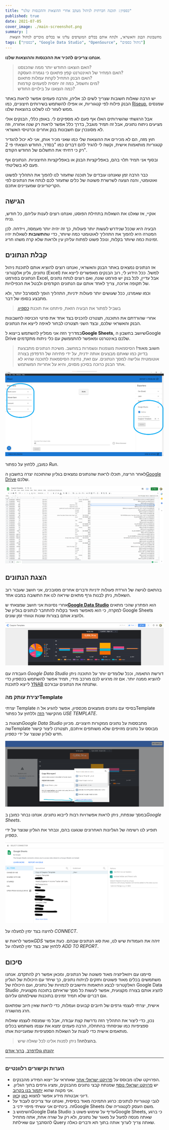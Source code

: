 ```yaml
---
title: "כספיון: תוכנה חברתית לניהול מעקב אחרי ההוצאות וההכנסות שלנו"
published: true
date: 2021-07-05
cover_image: ./main-screenshot.png
summary: |
  איך למשוך בצורה אוטומטית את נתוני העובר ושב מחשבונות הבנק והאשראי, ולנתח אותם בכלים המועדפים עלינו או בכלים מוכרים לניהול הוצאות
tags: ["כספיון", "Google Data Studio", "OpenSource", "ניהול כספים"]
---
```


**אנחנו צריכים להכיר את ההכנסות וההוצאות שלנו**.

> האם הוצאנו החודש יותר ממה שהכנסנו?  
> האם המחיר של האינטרנט קפץ פתאום כי נגמרה העסקה?  
> האם הבנק התחיל לקחת עמלות פתאום?  
> מים וחשמל, כמה זה יחסית לפעמים קודמות?  
> כמה הוצאנו על בילויים החודש?

יש הרבה שאלות חשובות שצריך לשים לב אליהן, והרבה פעמים אפשר לראות באתר הבנק פילוח לפי קטגוריות, או אפילו להשתמש בשירותים חיצוניים, כמו [Riseup](https://www.riseup.co.il/), שמנסים ממש לעזור לנו לשלוט בהוצאות שלנו.

אבל הרגשתי שהשירותים האלו אף פעם לא מספיקים לי. באופן כללי, הבנקים אולי מציעים ניתוח נתונים, אבל זה תמיד מוגבל, בדרך כלל אפשר לראות רק שנה אחורה, וזה לא מסונכרן עם חשבונות בנק אחרים וכרטיסי האשראי.

חוץ מזה, הם לא מכירים את ההוצאות שלי כמו שאני מכיר אותן, אני לא יכול להגדיר קטגוריות מותאמות אישית, וקשה לי להגיד להם דברים כמו "בסדר, החודש הוצאתי פי 2 רק כי דחיתי את התשלום של החודש הקודם".

ובסוף אני תמיד תלוי בהם, באפליקציות הבנק או באפליקציות החיצוניות. הנתונים אף פעם לא בשליטתי.

כבר הרבה זמן שאנחנו עובדים על תוכנה שתעזור לנו להפוך את התהליך לפשוט ואוטומטי, והנה הצעה לשרשרת פשוטה של כלים שתעזור לכם לנתח את הנתונים לפי הקריטריונים שמעניינים אתכם.

## הגישה

אוקיי, אז שאלנו את השאלות בתחילת הפוסט, ואנחנו רוצים לענות עליהם, כל חודש, נניח.

הבעיה היא שככל שנידרש לעשות יותר פעולות, כך זה יהיה יותר מעמסה, ויידחה. לכן המטרה היא להפוך את התהליך לאוטומטי כמה שיותר, כדי ש**התשובות** לשאלות יהיו זמינות כמה שיותר בקלות, ונוכל פשוט לפתוח עליהן עין ולראות שלא קרה משהו חריג.

## קבלת הנתונים

אז הנתונים נמצאים באתר הבנק והאשראי, ואנחנו רוצים להוציא אותם לתוכנת ניהול נתונים, גליון אלקטרוני (Excel) למשל. ככל הידוע לי, רוב הבנקים מאפשרים לייצא את הנתונים בפורמט Excel, אבל עדיין, לכל בנק יש פורמט שונה, ואם רוצים לנתח נתונים של תקופה ארוכה, צריך לאחד אותם עם הנתונים הקודמים ולבטל את הכפילויות.

וכמו שאמרנו, ככל שעושים יותר פעולות ידניות, התהליך הופך למסורבל יותר, ולא מתבצע בסופו של דבר.

> בשביל לפתור את הבעיה הזאת, פיתחנו את תוכנת [_כספיון_](https://brafdlog.github.io/caspion/)

אחרי שהורדתם את התוכנה, תצטרכו להכניס בצד אחד את פרטי הכניסה לחשבונות הבנק והאשראי שלכם, ובצד השני תצטרכו לבחור לאיפה לייצא את הנתונים.

במדריך הזה אני ממליץ להשתמש בייצוא ל**Google Sheets**, שיושב בחשבון הGoogle Drive שלכם באינטרנט ומאפשר להתממשק עם כלי ניתוח מתקדמים.

> **חשוב מאוד!** הסיסמאות מוצפנות ונשמרות במחשב. משיכת הנתונים מתבצעת בדיוק כמו שאתם מבצעים אותה ידנית, על ידי פתיחה של הדפדפן בצורה אוטומטית וגלישה למסך הנתונים.
> עם זאת, נתינת הסיסמאות לתוכנה שהיא לא אתר הבנק כרוכה בסיכון מסוים, והיא על אחריות המשתמש.

![import-export](./import-export.png)

כמובן, ללחוץ על כפתור _Run_.

לאחר הריצה, תוכלו לראות שהנתונים נמצאים בגליון שהתוכנה יצרה בחשבון ה[Google Drive](http://sheets.google.com/) שלכם.

![google-sheets](./google-sheets.png)

## הצגת הנתונים

בהתאם לגישה של הורדת פעולות ידניות ודברים אחרים מסובכים, אני חושב שעבור רוב השאלות, ניתן לבנות גרף מתאים שיראה לנו את התשובה במבט אחד.

אחרי נסיונות אני חושב שמצאתי ש[**Google Data Studio**](https://datastudio.google.com/overview) הוא הפתרון שהכי מתאים למקרה, כי הוא מאפשר מאוד בקלות להתחבר לנתונים בגליון של Google Sheets ולהציג אותם בצורות שונות וטווחי זמן שונים.

![google-data-studio](./google-data-studio.png)

העבודה עם _Google Data Studio_ דורשת התאמה, וככל שלומדים יותר על התוכנה ניתן להוציא ממנה יותר. אם זה מרגיש לכם מורכב מידי, תמיד אפשר להשתמש ב*כספיון* כדי לייצא לתוכנת [YNAB](https://www.youneedabudget.com/) שתנתח את הנתונים עבורכם.

### יצירת עותק מהTemplate

יצרתי Template בסיסי עם נתונים מומצאים מ*כספיון*. אפשר להגיע אל הTemplate מהקישור [הזה](https://datastudio.google.com/u/0/reporting/fd383078-4d62-429d-b7da-998d299f1c65/preview) וללחוץ על כפתור _USE TEMPLATE_.

תצוגות ב*Google Data Studio* מתבססות על נתונים ממקורות חיצוניים. מכיוון שהTemplate מבוסס על נתונים מזויפים שלא משותפים איתכם, תצטרכו ליצור קישור חדש לגליון שנוצר על ידי _כספיון_.

![create new data source](./create-new-data-source.png)

במסך שנפתח, ניתן לראות אפשרויות רבות לייבוא נתונים. אנחנו נבחר כמובן ב*Google Sheets*.

תופיע לנו רשימה של הגליונות האחרונים שנגענו בהם, ונבחר את הגליון שנוצר על ידי _כספיון_.

![select sheet](./select-sheet.png)

לחיצה בצד ימין למעלה על _CONNECT_.

אפשר לראות ש*GDS* זיהה את העמודות שיש לנו, ואת סוג הנתונים שבהם. כעת אפשר ללחוץ שוב בצד ימין למעלה על _ADD TO REPORT_.

## סיכום

סיימנו עם ויזואליזציה מאוד פשוטה של הנתונים, ומכאן אפשר רק להתקדם. אנחנו משתמשים בכלים מאוד פשוטים וחזקים לניתוח נתונים, כך שיחד עם היכולות של הגליון האלקטרוני לבצע התאמות וחישובים לכמויות של נתונים, ועם היכולת של Google Data Studio להציג אותם בצורה מקצועית, אפשר לעשות כל מסך שראיתם בתוכנה מקצועית, וגם דברים שלא תמיד זמינים בתוכנות ששילמתם עליהם.

אישית, יצרתי לעצמי גרפים של חיובים קבועים ועמלות, כדי לראות שאין חיוב שפתאום חרג מהשגרה.

נכון, כדי ליצור את התהליך הזה נדרשת קצת עבודה, אבל מי שמנסח לעצמו שאלות ספציפיות כמו שניסחתי בהתחלה, הרבה פעמים ימצא את עצמו משתמש בכלים מותאמים אישית כדי לענות על השאלות הספציפיות שמעניינות אותו.

> **בהצלחה!** ניתן לפנות אלינו לכל שאלה שיש.

[יהונתן גולדפרב](), [ברוך אודם](mailto:baruchiro@gmail.com)

---

### הערות וקישורים רלוונטיים

- הפרויקט שלנו מבוסס על [פרויקט ישראלי אחר](https://github.com/eshaham/israeli-bank-scrapers) שאחראי על ייצוא המידע מהבנקים.
- יש [פרויקט ישראלי נוסף](https://github.com/raziele/creditCardAnalysis) שמנתח קבצי נתונים מהבנקים, ומציג גרפים בתוך הגליון. אני מקווה שהוא [יתמוך בנו בקרוב](https://github.com/raziele/creditCardAnalysis/issues/10).
- דיוני אבטחת מידע אפשר למצוא [כאן](https://github.com/brafdlog/caspion/issues?q=is%3Aopen+is%3Aissue+label%3Asecurity) ו[כאן](https://github.com/eshaham/israeli-bank-scrapers/issues/588).
- לגבי קטגוריות לנתונים: כרגע התמיכה מאוד בסיסית, ואנחנו עוד צריכים לעבוד על זה. בינתיים אני עשיתי מיפוי ידני בGoogle Sheets משם העסק לקטגוריה שלו.
- השימוש בGoogle Data Studio עדיף על שימוש פשוט בGoogle Sheets, כי ברגע שאתה מנסה לפעול על מאגר של נתונים, ולא רק על שורה אחת, אתה מתחיל להסתבך עם שאילתת Query שאתה צריך לערוך אותה בתוך תא ודברים כאלה.
